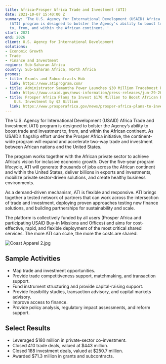```yaml
---
title: Africa—Prosper Africa Trade and Investment (ATI)
date: 2021-10-07 15:40:00 Z
summary: 'The U.S. Agency for International Development (USAID) Africa Trade and Investment
  (ATI) program is designed to bolster the Agency’s ability to boost trade and investment
  to, from, and within the African continent. '
start: 2021
end: 2026
client: U.S. Agency for International Development
solutions:
- Economic Growth
- Trade
- Finance and Investment
regions: Sub-Saharan Africa
country: Sub-Saharan Africa, North Africa
promos:
- title: Grants and Subcontracts Hub
  link: https://www.atiprogram.com/
- title: Administrator Samantha Power Launches $30 Million Tradeboost Program
  link: https://www.usaid.gov/news-information/press-releases/jun-29-2022-administrator-samantha-power-launches-30-million-tradeboost-program
- title: Prosper Africa Plans to Invest $170 Million to Boost African Exports and
    U.S. Investment by $2 Billion
  link: https://www.prosperafrica.gov/news/prosper-africa-plans-to-invest-170-million-to-boost-african-exports-and-u-s-investment-by-2-billion/
---
```


The U.S. Agency for International Development (USAID) Africa Trade and Investment (ATI) program is designed to bolster the Agency’s ability to boost trade and investment to, from, and within the African continent. As USAID’s flagship effort under the Prosper Africa initiative, the continent-wide program will expand and accelerate two-way trade and investment between African nations and the United States.  

The program works together with the African private sector to achieve Africa’s vision for inclusive economic growth. Over the five-year program lifecycle, ATI will generate thousands of jobs across the African continent and within the United States, deliver billions in exports and investments, mobilize private sector-driven solutions, and create healthy business environments.  

As a demand-driven mechanism, ATI is flexible and responsive. ATI brings together a tested network of partners that can work across the intersection of trade and investment, deploying proven approaches testing new finance solutions, and building partnerships for sustainability and scale. 

The platform is collectively funded by all users (Prosper Africa and participating USAID Buy-in Missions and Offices) and aims for cost-effective, rapid, and flexible deployment of the most critical shared services. The more ATI can scale, the more the costs are shared. 
  
![Coast Apparel 2.jpg](/uploads/Coast%20Apparel%202.jpg)

## Sample Activities

* Map trade and investment opportunities.
* Provide trade competitiveness support, matchmaking, and transaction support.
* Fund instrument structuring and provide capital-raising support.
* Provide feasibility studies, transaction advisory, and capital markets advisory.
* Improve access to finance.
* Provide policy analysis, regulatory impact assessments, and reform support.

## Select Results

* Leveraged $180 million in private-sector co-investment.
* Closed 410 trade deals, valued at $443 million. 
* Closed 188 investment deals, valued at $250.7 million.
* Awarded $71.3 million in grants and subcontracts.   